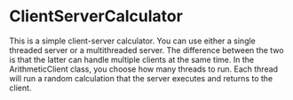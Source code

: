 # ClientServerCalculator
This is a simple client-server calculator. You can use either a single threaded server or a multithreaded
server. The difference between the two is that the latter can handle multiple clients at the same time.
In the ArithmeticClient class, you choose how many threads to run. Each thread will run a random calculation that 
the server executes and returns to the client.